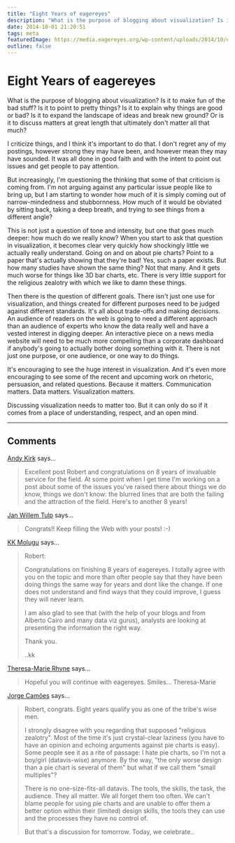 ```yaml
---
title: "Eight Years of eagereyes"
description: "What is the purpose of blogging about visualization? Is it to make fun of the bad stuff? Is it to point to pretty things? Is it to explain why things are good or bad? Is it to expand the landscape of ideas and break new ground? Or is it to discuss matters at great length that ultimately don't matter all that much?"
date: 2014-10-01 21:20:51
tags: meta
featuredImage: https://media.eagereyes.org/wp-content/uploads/2014/10/eight.png
outline: false
---
```


# Eight Years of eagereyes

What is the purpose of blogging about visualization? Is it to make fun of the bad stuff? Is it to point to pretty things? Is it to explain why things are good or bad? Is it to expand the landscape of ideas and break new ground? Or is it to discuss matters at great length that ultimately don't matter all that much?

I criticize things, and I think it's important to do that. I don't regret any of my postings, however strong they may have been, and however mean they may have sounded. It was all done in good faith and with the intent to point out issues and get people to pay attention.

But increasingly, I'm questioning the thinking that some of that criticism is coming from. I'm not arguing against any particular issue people like to bring up, but I am starting to wonder how much of it is simply coming out of narrow-mindedness and stubbornness. How much of it would be obviated by sitting back, taking a deep breath, and trying to see things from a different angle?

This is not just a question of tone and intensity, but one that goes much deeper: how much do we really know? When you start to ask that question in visualization, it becomes clear very quickly how shockingly little we actually really understand. Going on and on about pie charts? Point to a paper that's actually showing that they're bad! Yes, such a paper exists. But how many studies have shown the same thing? Not that many. And it gets much worse for things like 3D bar charts, etc. There is very little support for the religious zealotry with which we like to damn these things.

Then there is the  question of different goals. There isn't just one use for visualization, and things created for different purposes need to be judged against different standards. It's all about trade-offs and making decisions. An audience of readers on the web is going to need a different approach than an audience of experts who know the data really well and have a vested interest in digging deeper. An interactive piece on a news media website will need to be much more compelling than a corporate dashboard if anybody's going to actually bother doing something with it. There is not just one purpose, or one audience, or one way to do things.

It's encouraging to see the huge interest in visualization. And it's even more encouraging to see some of the recent and upcoming work on rhetoric, persuasion, and related questions. Because it matters. Communication matters. Data matters. Visualization matters.

Discussing visualization needs to matter too. But it can only do so if it comes from a place of understanding, respect, and an open mind.


<PostedBy />


<aside class="comments">

---
## Comments

<a href="http://www.visualisingdata.com/" rel="nofollow noopener" target="_blank">Andy Kirk</a> says…
>	Excellent post Robert and congratulations on 8 years of invaluable service for the field. At some point when I get time I'm working on a post about some of the issues you've raised there about things we do know, things we don't know: the blurred lines that are both the failing and the attraction of the field. Here's to another 8 years!

<a href="http://tulpinteractive.com" rel="nofollow noopener" target="_blank">Jan Willem Tulp</a> says…
>	Congrats!! Keep filling the Web with your posts! :-)

<a href="http://got-data.blogspot.com" rel="nofollow noopener" target="_blank">KK Molugu</a> says…
>	Robert:
>	
>	Congratulations on finishing 8 years of eagereyes. I totally agree with you on the topic and more than ofter people say that they have been doing things the same way for years and dont like the change. If one does not understand and find ways that they could improve, I guess they will never learn. 
>	
>	I am also glad to see that (with the help of your blogs and from Alberto Cairo and many data viz gurus), analysts are looking at presenting the information the right way.
>	
>	Thank you. 
>	
>	..kk

<a href="http://theresamarierhyne.com/Theresa-Marie_Rhynes_Viewpoint/Welcome.html" rel="nofollow noopener" target="_blank">Theresa-Marie Rhyne</a> says…
>	Hopeful you will continue with eagereyes.  Smiles... Theresa-Marie

<a href="http://www.excelcharts.com/blog/" rel="nofollow noopener" target="_blank">Jorge Camões</a> says…
>	Robert, congrats. Eight years qualify you as one of the tribe's wise men.
>	
>	I strongly disagree with you regarding that supposed "religious zealotry". Most of the time it's just crystal-clear laziness (you have to have an opinion and echoing arguments against pie charts is easy). Some people see it as a rite of passage: I hate pie charts, so I'm not a boy/girl (datavis-wise) anymore. By the way, "the only worse design than a pie chart is several of them" but what if we call them "small multiples"?
>	
>	There is no one-size-fits-all datavis. The tools, the skills, the task, the audience. They all matter. We all forget them too often. We can't blame people for using pie charts and are unable to offer them a better option within their (limited) design skills, the tools they can use and the processes they have no control of.
>	
>	But that's a discussion for tomorrow. Today, we celebrate..

</aside>

